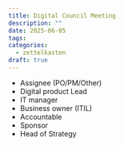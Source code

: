 ```yaml
---
title: Digital Council Meeting
description: ""
date: 2025-06-05
tags: 
categories:
  - zettelkasten
draft: true
---
```


- Assignee (PO/PM/Other)
- Digital product Lead
- IT manager
- Business owner (ITIL)
- Accountable
- Sponsor
- Head of Strategy